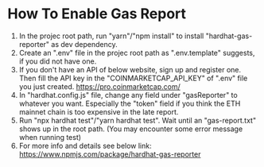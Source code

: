 # How To Enable Gas Report

1. In the projec root path, run "yarn"/"npm install" to install "hardhat-gas-reporter" as dev dependency.
1. Create an ".env" file in the projec root path as ".env.template" suggests, if you did not have one.
1. If you don't have an API of below website, sign up and register one. Then fill the API key in the "COINMARKETCAP_API_KEY" of ".env" file you just created.
   https://pro.coinmarketcap.com/
1. In "hardhat.config.js" file, change any field under "gasReporter" to whatever you want. Especially the "token" field if you think the ETH mainnet chain is too expensive in the late report.
1. Run "npx hardhat test"/"yarn hardhat test". Wait until an "gas-report.txt" shows up in the root path. (You may encounter some error message when running test)
1. For more info and details see below link:
   https://www.npmjs.com/package/hardhat-gas-reporter
